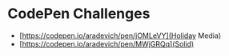 # CodePen Challenges

* [https://codepen.io/aradevich/pen/jOMLeVY](Holiday Media)
* [https://codepen.io/aradevich/pen/MWjGRQq](Solid)

